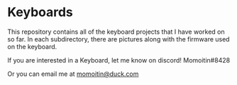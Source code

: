 # Keyboards

This repository contains all of the keyboard projects that I have worked on so far. In each subdirectory, there are pictures along with the firmware used on the keyboard.

If you are interested in a Keyboard, let me know on discord! Momoitin#8428

Or you can email me at momoitin@duck.com